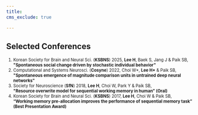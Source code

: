 ```yaml
---
title: 
cms_exclude: true

---
```


## Selected Conferences

<ol style="font-size: 0.8em;">
  <li>Korean Society for Brain and Neural Sci. (<strong>KSBNS</strong>) 2025, <strong>Lee H</strong>, Baek S, Jang J & Paik SB,<br>  
    <strong>"Spontaneous social change driven by stochastic individual behavior"</strong></li>
  
  <li>Computational and Systems Neurosci. (<strong>Cosyne</strong>) 2022, Choi W*, <strong>Lee H*</strong> & Paik SB,<br>  
    <strong>"Spontaneous emergence of magnitude comparison units in untrained deep neural networks"</strong></li>

  <li>Society for Neuroscience (<strong>SfN</strong>) 2018, <strong>Lee H</strong>, Choi W, Park Y & Paik SB,<br>  
    <strong>"Resource overwrite model for sequential working memory in human” (Oral)</strong></li>

  <li>Korean Society for Brain and Neural Sci. (<strong>KSBNS</strong>) 2017, <strong>Lee H</strong>, Choi W & Paik SB,<br>  
    <strong>“Working memory pre-allocation improves the performance of sequential memory task” (Best Presentation Award)</strong></li>
</ol>

